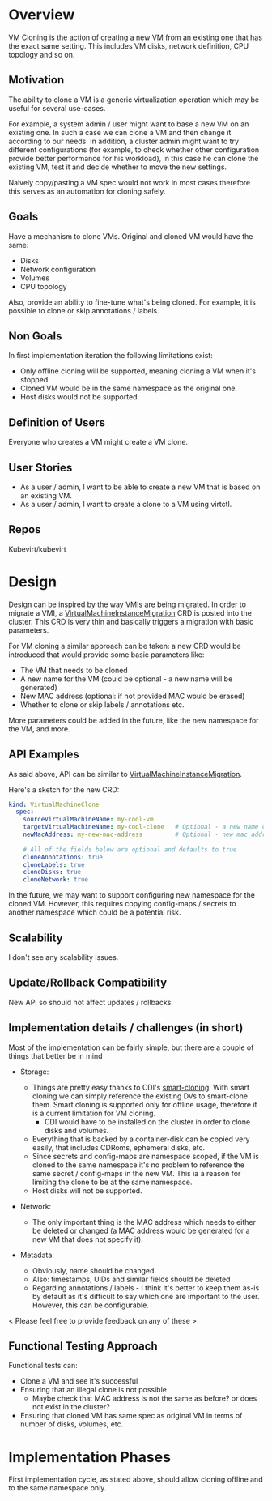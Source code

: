 # Overview
VM Cloning is the action of creating a new VM from an existing one that has the exact same setting. This includes
VM disks, network definition, CPU topology and so on.

## Motivation
The ability to clone a VM is a generic virtualization operation which may be useful for several use-cases.

For example, a system admin / user might want to base a new VM on an existing one. In such a case we can clone a VM and
then change it according to our needs. In addition, a cluster admin might want to try different configurations
(for example, to check whether other configuration provide better performance for his workload), in this case he can
clone the existing VM, test it and decide whether to move the new settings.

Naively copy/pasting a VM spec would not work in most cases therefore this serves as an automation for cloning safely.

## Goals
Have a mechanism to clone VMs. Original and cloned VM would have the same:
* Disks
* Network configuration
* Volumes
* CPU topology

Also, provide an ability to fine-tune what's being cloned. For example, it is possible to clone or skip
annotations / labels.  

## Non Goals
In first implementation iteration the following limitations exist:
* Only offline cloning will be supported, meaning cloning a VM when it's stopped.
* Cloned VM would be in the same namespace as the original one.
* Host disks would not be supported.

## Definition of Users
Everyone who creates a VM might create a VM clone.

## User Stories
* As a user / admin, I want to be able to create a new VM that is based on an existing VM.
* As a user / admin, I want to create a clone to a VM using virtctl.

## Repos
Kubevirt/kubevirt

# Design
Design can be inspired by the way VMIs are being migrated. In order to migrate a VMI, a [VirtualMachineInstanceMigration](https://kubevirt.io/user-guide/operations/live_migration/#initiate-live-migration)
CRD is posted into the cluster. This CRD is very thin and basically triggers a migration with basic parameters.

For VM cloning a similar approach can be taken: a new CRD would be introduced that would provide some basic parameters like:
* The VM that needs to be cloned
* A new name for the VM (could be optional - a new name will be generated)
* New MAC address (optional: if not provided MAC would be erased)
* Whether to clone or skip labels / annotations etc.

More parameters could be added in the future, like the new namespace for the VM, and more.

## API Examples
As said above, API can be similar to [VirtualMachineInstanceMigration](https://kubevirt.io/user-guide/operations/live_migration/#initiate-live-migration).

Here's a sketch for the new CRD:
```yaml
kind: VirtualMachineClone
  spec:
    sourceVirtualMachineName: my-cool-vm
    targetVirtualMachineName: my-cool-clone   # Optional - a new name can be generated, e.g. my-cool-vm-jfh54b 
    newMacAddress: my-new-mac-address         # Optional - new mac address can be generated automatically
    
    # All of the fields below are optional and defaults to true
    cloneAnnotations: true
    cloneLabels: true
    cloneDisks: true
    cloneNetwork: true
```

In the future, we may want to support configuring new namespace for the cloned VM. However, this requires
copying config-maps / secrets to another namespace which could be a potential risk.

## Scalability
I don't see any scalability issues.

## Update/Rollback Compatibility
New API so should not affect updates / rollbacks.

## Implementation details / challenges (in short)
Most of the implementation can be fairly simple, but there are a couple of things that better be in mind

* Storage:
    * Things are pretty easy thanks to CDI's [smart-cloning](https://github.com/kubevirt/containerized-data-importer/blob/main/doc/smart-clone.md).
With smart cloning we can simply reference the existing DVs to smart-clone them. Smart cloning is supported only for
offline usage, therefore it is a current limitation for VM cloning.
      * CDI would have to be installed on the cluster in order to clone disks and volumes.
    *  Everything that is backed by a container-disk can be copied very easily, that includes CDRoms, ephemeral disks,
  etc.
    * Since secrets and config-maps are namespace scoped, if the VM is cloned to the same namespace it's no problem
  to reference the same secret / config-maps in the new VM. This ia a reason for limiting the clone to be at the same
      namespace.
    * Host disks will not be supported.
      
* Network:
  * The only important thing is the MAC address which needs to either be deleted or changed (a MAC address would be
    generated for a new VM that does not specify it).
    
* Metadata:
  * Obviously, name should be changed
  * Also: timestamps, UIDs and similar fields should be deleted
  * Regarding annotations / labels - I think it's better to keep them as-is by default as it's difficult to say which
    one are important to the user. However, this can be configurable.
    
< Please feel free to provide feedback on any of these > 

## Functional Testing Approach
Functional tests can:
* Clone a VM and see it's successful
* Ensuring that an illegal clone is not possible
  * Maybe check that MAC address is not the same as before? or does not exist in the cluster?
* Ensuring that cloned VM has same spec as original VM in terms of number of disks, volumes, etc.

# Implementation Phases
First implementation cycle, as stated above, should allow cloning offline and to the same namespace only.
